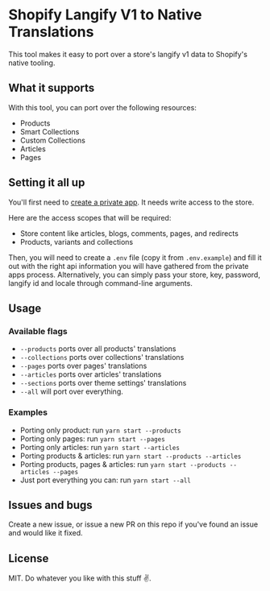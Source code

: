 # Shopify Langify V1 to Native Translations
This tool makes it easy to port over a store's langify v1 data to Shopify's native tooling.

## What it supports
With this tool, you can port over the following resources:
- Products 
- Smart Collections
- Custom Collections 
- Articles
- Pages

## Setting it all up
You'll first need to [create a private app](https://help.shopify.com/en/manual/apps/private-apps#generate-credentials-from-the-shopify-admin "Read Shopify's documentation on how to create a private app"). It needs write access to the store.

Here are the access scopes that will be required:
- Store content like articles, blogs, comments, pages, and redirects
- Products, variants and collections

Then, you will need to create a `.env` file (copy it from `.env.example`) and fill it out with the right api information you will have gathered from the private apps process.
Alternatively, you can simply pass your store, key, password, langify id and locale through command-line arguments.

## Usage
###  Available flags

- `--products` ports over all products' translations
- `--collections` ports over collections' translations
- `--pages` ports over pages' translations
- `--articles` ports over articles' translations
- `--sections` ports over theme settings' translations
- `--all` will port over everything.


### Examples

- Porting only product: run `yarn start --products`
- Porting only pages: run `yarn start --pages`
- Porting only articles: run `yarn start --articles`
- Porting products & articles: run `yarn start --products --articles`
- Porting products, pages & articles: run `yarn start --products --articles --pages`
- Just port everything you can: run `yarn start --all`

## Issues and bugs
Create a new issue, or issue a new PR on this repo if you've found an issue and would like it fixed.

## License 
MIT. Do whatever you like with this stuff ✌️.
